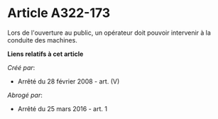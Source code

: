 # Article A322-173

Lors de l'ouverture au public, un opérateur doit pouvoir intervenir à la conduite des machines.

**Liens relatifs à cet article**

_Créé par_:

  - Arrêté du 28 février 2008 - art. (V)

_Abrogé par_:

  - Arrêté du 25 mars 2016 - art. 1
